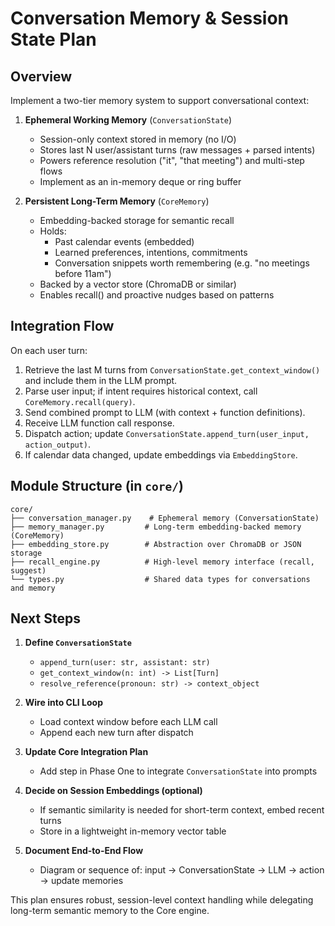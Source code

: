 # Conversation Memory & Session State Plan

## Overview

Implement a two-tier memory system to support conversational context:

1. **Ephemeral Working Memory** (`ConversationState`)

   - Session-only context stored in memory (no I/O)
   - Stores last N user/assistant turns (raw messages + parsed intents)
   - Powers reference resolution ("it", "that meeting") and multi-step flows
   - Implement as an in-memory deque or ring buffer

2. **Persistent Long-Term Memory** (`CoreMemory`)
   - Embedding-backed storage for semantic recall
   - Holds:
     - Past calendar events (embedded)
     - Learned preferences, intentions, commitments
     - Conversation snippets worth remembering (e.g. "no meetings before 11am")
   - Backed by a vector store (ChromaDB or similar)
   - Enables recall() and proactive nudges based on patterns

## Integration Flow

On each user turn:

1. Retrieve the last M turns from `ConversationState.get_context_window()` and include them in the LLM prompt.
2. Parse user input; if intent requires historical context, call `CoreMemory.recall(query)`.
3. Send combined prompt to LLM (with context + function definitions).
4. Receive LLM function call response.
5. Dispatch action; update `ConversationState.append_turn(user_input, action_output)`.
6. If calendar data changed, update embeddings via `EmbeddingStore`.

## Module Structure (in `core/`)

```
core/
├── conversation_manager.py    # Ephemeral memory (ConversationState)
├── memory_manager.py         # Long-term embedding-backed memory (CoreMemory)
├── embedding_store.py        # Abstraction over ChromaDB or JSON storage
├── recall_engine.py          # High-level memory interface (recall, suggest)
└── types.py                  # Shared data types for conversations and memory
```

## Next Steps

1. **Define `ConversationState`**

   - `append_turn(user: str, assistant: str)`
   - `get_context_window(n: int) -> List[Turn]`
   - `resolve_reference(pronoun: str) -> context_object`

2. **Wire into CLI Loop**

   - Load context window before each LLM call
   - Append each new turn after dispatch

3. **Update Core Integration Plan**

   - Add step in Phase One to integrate `ConversationState` into prompts

4. **Decide on Session Embeddings (optional)**

   - If semantic similarity is needed for short-term context, embed recent turns
   - Store in a lightweight in-memory vector table

5. **Document End-to-End Flow**
   - Diagram or sequence of: input → ConversationState → LLM → action → update memories

This plan ensures robust, session-level context handling while delegating long-term semantic memory to the Core engine.
